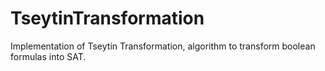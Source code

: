 # TseytinTransformation

Implementation of Tseytin Transformation, algorithm to transform boolean formulas into SAT.

